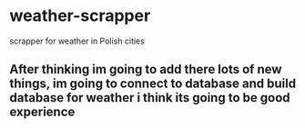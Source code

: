 # weather-scrapper
scrapper for weather in Polish cities
## After thinking im going to add there lots of new things, im going to connect to database and build database for weather i think its going to be good experience
